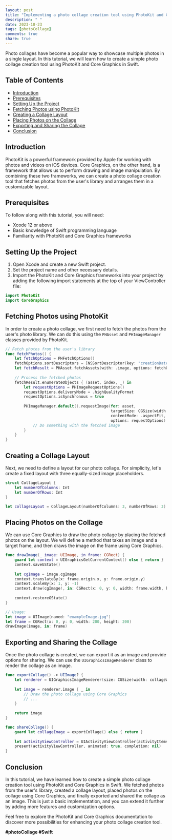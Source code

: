 ```yaml
---
layout: post
title: "Implementing a photo collage creation tool using PhotoKit and Core Graphics in Swift"
description: " "
date: 2023-10-23
tags: [photoCollage]
comments: true
share: true
---
```


Photo collages have become a popular way to showcase multiple photos in a single layout. In this tutorial, we will learn how to create a simple photo collage creation tool using PhotoKit and Core Graphics in Swift.

## Table of Contents
- [Introduction](#introduction)
- [Prerequisites](#prerequisites)
- [Setting Up the Project](#setting-up-the-project)
- [Fetching Photos using PhotoKit](#fetching-photos-using-photokit)
- [Creating a Collage Layout](#creating-a-collage-layout)
- [Placing Photos on the Collage](#placing-photos-on-the-collage)
- [Exporting and Sharing the Collage](#exporting-and-sharing-the-collage)
- [Conclusion](#conclusion)

## Introduction
PhotoKit is a powerful framework provided by Apple for working with photos and videos on iOS devices. Core Graphics, on the other hand, is a framework that allows us to perform drawing and image manipulation. By combining these two frameworks, we can create a photo collage creation tool that fetches photos from the user's library and arranges them in a customizable layout.

## Prerequisites
To follow along with this tutorial, you will need:
- Xcode 12 or above
- Basic knowledge of Swift programming language
- Familiarity with PhotoKit and Core Graphics frameworks

## Setting Up the Project
1. Open Xcode and create a new Swift project.
2. Set the project name and other necessary details.
3. Import the PhotoKit and Core Graphics frameworks into your project by adding the following import statements at the top of your ViewController file:
```swift
import PhotoKit
import CoreGraphics
```

## Fetching Photos using PhotoKit
In order to create a photo collage, we first need to fetch the photos from the user's photo library. We can do this using the `PHAsset` and `PHImageManager` classes provided by PhotoKit.

```swift
// Fetch photos from the user's library
func fetchPhotos() {
    let fetchOptions = PHFetchOptions()
    fetchOptions.sortDescriptors = [NSSortDescriptor(key: "creationDate", ascending: false)]
    let fetchResult = PHAsset.fetchAssets(with: .image, options: fetchOptions)
    
    // Process the fetched photos
    fetchResult.enumerateObjects { (asset, index, _) in
        let requestOptions = PHImageRequestOptions()
        requestOptions.deliveryMode = .highQualityFormat
        requestOptions.isSynchronous = true
        
        PHImageManager.default().requestImage(for: asset,
                                              targetSize: CGSize(width: 200, height: 200),
                                              contentMode: .aspectFit,
                                              options: requestOptions) { (image, _) in
            // Do something with the fetched image
        }
    }
}
```

## Creating a Collage Layout
Next, we need to define a layout for our photo collage. For simplicity, let's create a fixed layout with three equally-sized image placeholders.

```swift
struct CollageLayout {
    let numberOfColumns: Int
    let numberOfRows: Int
}

let collageLayout = CollageLayout(numberOfColumns: 3, numberOfRows: 3)
```

## Placing Photos on the Collage
We can use Core Graphics to draw the photo collage by placing the fetched photos on the layout. We will define a method that takes an image and a target frame, and then draws the image on the frame using Core Graphics.

```swift
func drawImage(_ image: UIImage, in frame: CGRect) {
    guard let context = UIGraphicsGetCurrentContext() else { return }
    context.saveGState()
    
    let cgImage = image.cgImage
    context.translateBy(x: frame.origin.x, y: frame.origin.y)
    context.scaleBy(x: 1, y: -1)
    context.draw(cgImage!, in: CGRect(x: 0, y: 0, width: frame.width, height: frame.height))
    
    context.restoreGState()
}

// Usage:
let image = UIImage(named: "exampleImage.jpg")
let frame = CGRect(x: 0, y: 0, width: 200, height: 200)
drawImage(image, in: frame)
```

## Exporting and Sharing the Collage
Once the photo collage is created, we can export it as an image and provide options for sharing. We can use the `UIGraphicsImageRenderer` class to render the collage as an image.

```swift
func exportCollage() -> UIImage? {
    let renderer = UIGraphicsImageRenderer(size: CGSize(width: collageWidth, height: collageHeight))
    
    let image = renderer.image { _ in
        // Draw the photo collage using Core Graphics
        // ...
    }
    
    return image
}

func shareCollage() {
    guard let collageImage = exportCollage() else { return }
    
    let activityViewController = UIActivityViewController(activityItems: [collageImage], applicationActivities: nil)
    present(activityViewController, animated: true, completion: nil)
}
```

## Conclusion
In this tutorial, we have learned how to create a simple photo collage creation tool using PhotoKit and Core Graphics in Swift. We fetched photos from the user's library, created a collage layout, placed photos on the collage using Core Graphics, and finally exported and shared the collage as an image. This is just a basic implementation, and you can extend it further by adding more features and customization options.

Feel free to explore the PhotoKit and Core Graphics documentation to discover more possibilities for enhancing your photo collage creation tool.

**#photoCollage #Swift**